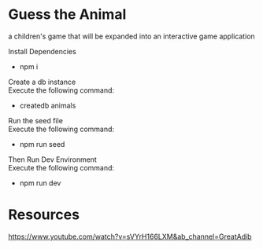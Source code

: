 # Guess the Animal
a children's game that will be expanded into an interactive game application

Install Dependencies
- npm i <br>

Create a db instance <br>
Execute the following command:
- createdb animals <br>

Run the seed file <br>
Execute the following command:
- npm run seed <br>

Then Run Dev Environment <br>
Execute the following command:
- npm run dev


# Resources
https://www.youtube.com/watch?v=sVYrH166LXM&ab_channel=GreatAdib
